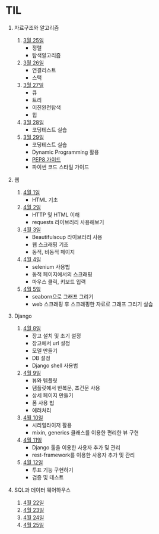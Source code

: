 # TIL

1. 자료구조와 알고리즘
   1. [3월 25일](자료구조알고리즘/0325.md)
      - 정렬
      - 탐색알고리즘
   2. [3월 26일](자료구조알고리즘/0326.md)
      - 연결리스트
      - 스택
   3. [3월 27일](자료구조알고리즘/0327.md)
      - 큐
      - 트리
      - 이진완전탐색
      - 힙
   4. [3월 28일](자료구조알고리즘/0328.md)
      - 코딩테스트 실습
   5. [3월 29일](자료구조알고리즘/0329.md)
      - 코딩테스트 실습
      - Dynamic Programming 활용
      - [PEP8 가이드](PEP8.md)
      - 파이썬 코드 스타일 가이드

2. 웹
   1. [4월 1일](web/0401.md)
      - HTML 기초
   2. [4월 2일](web/0402.md)
      - HTTP 및 HTML 이해
      - requests 라이브러리 사용해보기
   3. [4월 3일](web/0403.md)
      - Beautifulsoup 라이브러리 사용
      - 웹 스크래핑 기초
      - 동적, 비동적 페이지
   4. [4월 4일](web/0404.md)
      - selenium 사용법
      - 동적 페이지에서의 스크래핑
      - 마우스 클릭, 키보드 입력
   5. [4월 5일](web/0405.md)
      - seaborn으로 그래프 그리기
      - web 스크래핑 후 스크래핑한 자료로 그래프 그리기 실습

3. Django
   1. [4월 8일](Django/0408.md)
      - 장고 설치 및 초기 설정
      - 장고에서 url 설정
      - 모델 만들기
      - DB 설정
      - Django shell 사용법
   2. [4월 9일](Django/0409.md)
      - 뷰와 템플릿
      - 템플릿에서 반복문, 조건문 사용
      - 상세 페이지 만들기
      - 폼 사용 법
      - 에러처리
   3. [4월 10일](Django/0410.md)
      - 시리얼라이저 활용
      - mixin, generics 클래스를 이용한 편리한 뷰 구현
   4. [4월 11일](Django/0411.md)
      - Django 툴을 이용한 사용자 추가 및 관리
      - rest-framework를 이용한 사용자 추가 및 관리
   5. [4월 12일](Django/0412.md)
      - 투표 기능 구현하기
      - 검증 및 테스트

4. SQL과 데이터 웨어하우스
   1. [4월 22일](SQLnDW/0422.md)
   2. [4월 23일](SQLnDW/0423.md)
   3. [4월 24일](SQLnDW/0424.md)
   3. [4월 25일](SQLnDW/0425.md)
